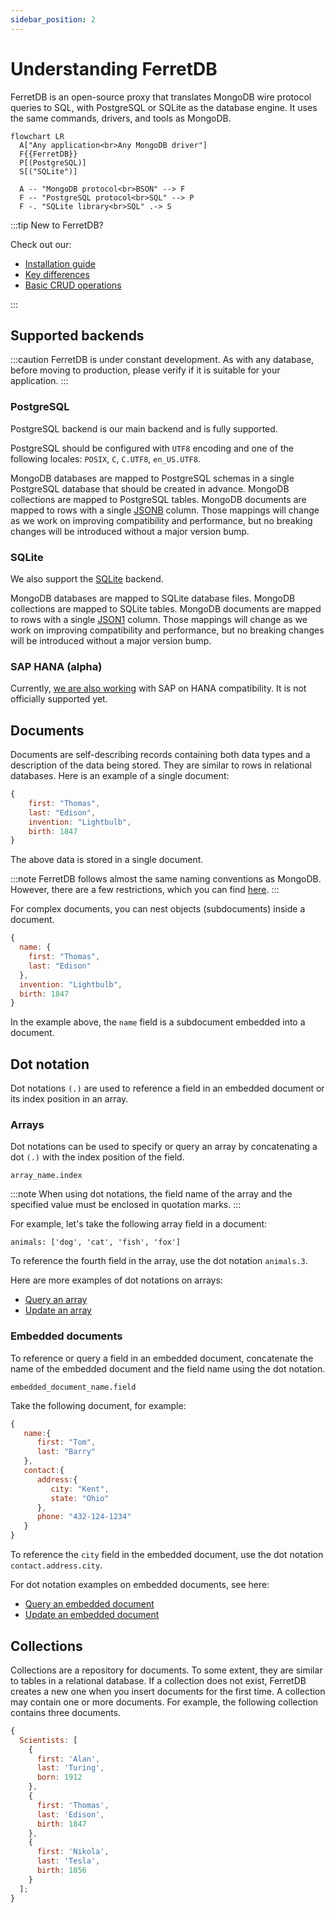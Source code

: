 ```yaml
---
sidebar_position: 2
---
```


# Understanding FerretDB

FerretDB is an open-source proxy that translates MongoDB wire protocol queries to SQL,
with PostgreSQL or SQLite as the database engine.
It uses the same commands, drivers, and tools as MongoDB.

```mermaid
flowchart LR
  A["Any application<br>Any MongoDB driver"]
  F{{FerretDB}}
  P[(PostgreSQL)]
  S[("SQLite")]

  A -- "MongoDB protocol<br>BSON" --> F
  F -- "PostgreSQL protocol<br>SQL" --> P
  F -. "SQLite library<br>SQL" .-> S
```

:::tip
New to FerretDB?

Check out our:

- [Installation guide](quickstart-guide/docker.md)
- [Key differences](diff.md)
- [Basic CRUD operations](basic-operations/performing.md)

:::

## Supported backends

:::caution
FerretDB is under constant development.
As with any database, before moving to production, please verify if it is suitable for your application.
:::

### PostgreSQL

PostgreSQL backend is our main backend and is fully supported.

PostgreSQL should be configured with `UTF8` encoding and one of the following locales:
`POSIX`, `C`, `C.UTF8`, `en_US.UTF8`.

MongoDB databases are mapped to PostgreSQL schemas in a single PostgreSQL database that should be created in advance.
MongoDB collections are mapped to PostgreSQL tables.
MongoDB documents are mapped to rows with a single [JSONB](https://www.postgresql.org/docs/current/datatype-json.html) column.
Those mappings will change as we work on improving compatibility and performance,
but no breaking changes will be introduced without a major version bump.

### SQLite

We also support the [SQLite](https://www.sqlite.org/) backend.

MongoDB databases are mapped to SQLite database files.
MongoDB collections are mapped to SQLite tables.
MongoDB documents are mapped to rows with a single [JSON1](https://www.sqlite.org/json1.html) column.
Those mappings will change as we work on improving compatibility and performance,
but no breaking changes will be introduced without a major version bump.

### SAP HANA (alpha)

Currently, [we are also working](https://blogs.sap.com/2022/12/13/introduction-to-sap-hana-compatibility-layer-for-mongodb-wire-protocol/)
with SAP on HANA compatibility.
It is not officially supported yet.

## Documents

Documents are self-describing records containing both data types and a description of the data being stored.
They are similar to rows in relational databases.
Here is an example of a single document:

```js
{
    first: "Thomas",
    last: "Edison",
    invention: "Lightbulb",
    birth: 1847
}
```

The above data is stored in a single document.

:::note
FerretDB follows almost the same naming conventions as MongoDB.
However, there are a few restrictions, which you can find [here](diff.md).
:::

For complex documents, you can nest objects (subdocuments) inside a document.

```js
{
  name: {
    first: "Thomas",
    last: "Edison"
  },
  invention: "Lightbulb",
  birth: 1847
}
```

In the example above, the `name` field is a subdocument embedded into a document.

## Dot notation

Dot notations `(.)` are used to reference a field in an embedded document or its index position in an array.

### Arrays

Dot notations can be used to specify or query an array by concatenating a dot `(.)` with the index position of the field.

```text
array_name.index
```

:::note
When using dot notations, the field name of the array and the specified value must be enclosed in quotation marks.
:::

For example, let's take the following array field in a document:

```text
animals: ['dog', 'cat', 'fish', 'fox']
```

To reference the fourth field in the array, use the dot notation `animals.3`.

Here are more examples of dot notations on arrays:

- [Query an array](basic-operations/read.md#retrieve-documents-containing-a-specific-value-in-an-array)
- [Update an array](basic-operations/update.md#update-an-array-element)

### Embedded documents

To reference or query a field in an embedded document, concatenate the name of the embedded document and the field name using the dot notation.

```text
embedded_document_name.field
```

Take the following document, for example:

```js
{
   name:{
      first: "Tom",
      last: "Barry"
   },
   contact:{
      address:{
         city: "Kent",
         state: "Ohio"
      },
      phone: "432-124-1234"
   }
}
```

To reference the `city` field in the embedded document, use the dot notation `contact.address.city`.

For dot notation examples on embedded documents, see here:

- [Query an embedded document](basic-operations/read.md#query-on-an-embedded-or-nested-document)
- [Update an embedded document](basic-operations/update.md#update-an-embedded-document)

## Collections

Collections are a repository for documents.
To some extent, they are similar to tables in a relational database.
If a collection does not exist, FerretDB creates a new one when you insert documents for the first time.
A collection may contain one or more documents.
For example, the following collection contains three documents.

```js
{
  Scientists: [
    {
      first: 'Alan',
      last: 'Turing',
      born: 1912
    },
    {
      first: 'Thomas',
      last: 'Edison',
      birth: 1847
    },
    {
      first: 'Nikola',
      last: 'Tesla',
      birth: 1856
    }
  ];
}
```
